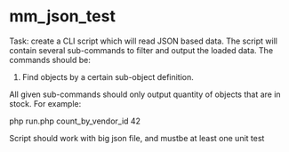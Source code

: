 # mm_json_test
Task: create a CLI script which will read JSON based data. The script will contain several sub-commands to filter and output the loaded data. The commands should be:

1) Find objects by a certain sub-object definition.

All given sub-commands should only output quantity of objects that are in stock.
For example:

php run.php count_by_vendor_id 42

Script should work with big json file, and mustbe at least one unit test
